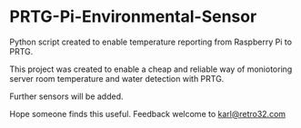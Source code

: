 # PRTG-Pi-Environmental-Sensor

Python script created to enable temperature reporting from Raspberry Pi to PRTG.

This project was created to enable a cheap and reliable way of moniotoring server room temperature and water detection with PRTG.

Further sensors will be added.

Hope someone finds this useful. Feedback welcome to karl@retro32.com
